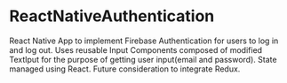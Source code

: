 # ReactNativeAuthentication
React Native App to implement Firebase Authentication for users to log in and log out.
Uses reusable Input Components composed of modified TextIput for the purpose of getting user input(email and password).
State managed using React. Future consideration to integrate Redux.
